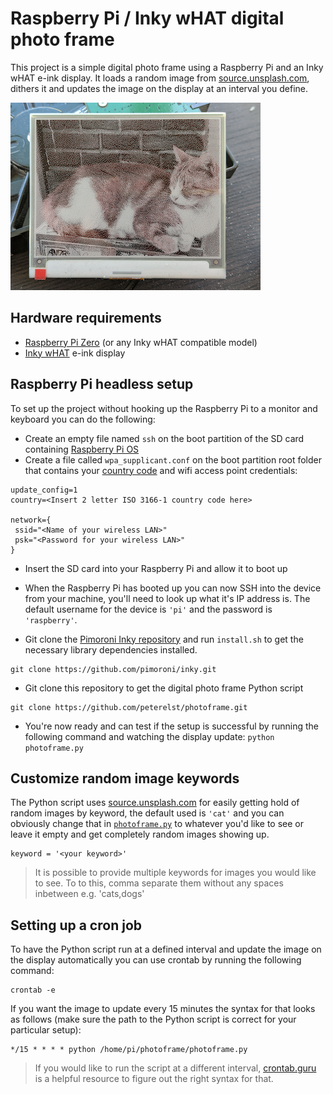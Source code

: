 # Raspberry Pi / Inky wHAT digital photo frame

This project is a simple digital photo frame using a Raspberry Pi and an Inky wHAT e-ink display. It loads a random image from [source.unsplash.com](https://source.unsplash.com/), dithers it and updates the image on the display at an interval you define.

![Inky wHAT photo frame](https://raw.githubusercontent.com/peterelst/photoframe/master/assets/photoframe.jpg)

## Hardware requirements

* [Raspberry Pi Zero](https://shop.pimoroni.com/products/raspberry-pi-zero) (or any Inky wHAT compatible model)
* [Inky wHAT](https://shop.pimoroni.com/products/inky-what) e-ink display

## Raspberry Pi headless setup

To set up the project without hooking up the Raspberry Pi to a monitor and keyboard you can do the following:

* Create an empty file named `ssh` on the boot partition of the SD card containing [Raspberry Pi OS](https://www.raspberrypi.org/downloads/)
* Create a file called `wpa_supplicant.conf` on the boot partition root folder that contains your [country code](https://en.wikipedia.org/wiki/ISO_3166-1) and wifi access point credentials:

```ctrl_interface=DIR=/var/run/wpa_supplicant GROUP=netdev
update_config=1
country=<Insert 2 letter ISO 3166-1 country code here>

network={
 ssid="<Name of your wireless LAN>"
 psk="<Password for your wireless LAN>"
}
```

* Insert the SD card into your Raspberry Pi and allow it to boot up
* When the Raspberry Pi has booted up you can now SSH into the device from your machine, you'll need to look up what it's IP address is. The default username for the device is `'pi'` and the password is `'raspberry'`.

* Git clone the [Pimoroni Inky repository](https://github.com/pimoroni/inky) and run `install.sh` to get the necessary library dependencies installed.
```
git clone https://github.com/pimoroni/inky.git
```
* Git clone this repository to get the digital photo frame Python script
```
git clone https://github.com/peterelst/photoframe.git
```
* You're now ready and can test if the setup is successful by running the following command and watching the display update: `python photoframe.py`


## Customize random image keywords

The Python script uses [source.unsplash.com](https://source.unsplash.com/) for easily getting hold of random images by keyword, the default used is `'cat'` and you can obviously change that in [`photoframe.py`](https://github.com/peterelst/photoframe/blob/master/photoframe.py#L8) to whatever you'd like to see or leave it empty and get completely random images showing up.
```
keyword = '<your keyword>'
```
> It is possible to provide multiple keywords for images you would like to see. To to this, comma separate them without any spaces inbetween e.g. 'cats,dogs'

## Setting up a cron job

To have the Python script run at a defined interval and update the image on the display automatically you can use crontab by running the following command:
```
crontab -e
```
If you want the image to update every 15 minutes the syntax for that looks as follows (make sure the path to the Python script is correct for your particular setup):
```
*/15 * * * * python /home/pi/photoframe/photoframe.py
```

> If you would like to run the script at a different interval, [crontab.guru](https://crontab.guru/) is a helpful resource to figure out the right syntax for that.
